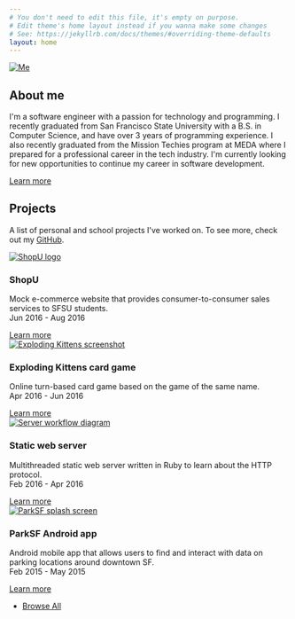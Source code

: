 ```yaml
---
# You don't need to edit this file, it's empty on purpose.
# Edit theme's home layout instead if you wanna make some changes
# See: https://jekyllrb.com/docs/themes/#overriding-theme-defaults
layout: home
---
```

<section id="wrapper">

  <!-- One -->
  <section id="one" class="wrapper spotlight style1">
    <div class="inner">
      <a href="https://linkedin.com/in/{{ site.linked_username }}" class="image">
        <img src="{{ "/assets/img/Luis_Estrada.jpg" }}" alt="Me" />
      </a>
      <div class="content">
        <h2 class="major">About me</h2>
        <p>
        I'm a software engineer with a passion for technology and programming.
        I recently graduated from San Francisco State University with a B.S. in
        Computer Science, and have over 3 years of programming experience.
        I also recently graduated from the Mission Techies program at MEDA
        where I prepared for a professional career in the tech industry.
        I'm currently looking for new opportunities to continue my career
        in software development.
        </p>
        <a href="#" class="special">Learn more</a>
      </div>
    </div>
  </section>

  <!-- Two -->
  <section id="two" class="wrapper alt style1">
    <div class="inner">
      <h2 class="major">Projects</h2>
      <p>
        A list of personal and school projects I've worked on.
        To see more, check out my <a href="https://github.com/{{ site.github_username }}">GitHub</a>.
      </p>
      <section class="features">
        <article>
          <a href="{{ site.url }}{% link projects/shopu.md %}" class="image">
            <img src="{{ "/assets/img/shopu-mod.jpg" | relative_url }}" alt="ShopU logo" />
          </a>
          <h3 class="major">ShopU</h3>
          <p>Mock e-commerce website that provides consumer-to-consumer sales services to SFSU students.<br>Jun 2016 - Aug 2016</p>
          <a href="#" class="special">Learn more</a>
        </article>
        <article>
          <a href="{{ site.url }}{% link projects/exploding-kittens.md %}" class="image">
            <img src="{{ "/assets/img/exploding-kittens.jpg" | relative_url }}" alt="Exploding Kittens screenshot" />
          </a>
          <h3 class="major">Exploding Kittens card game</h3>
          <p>Online turn-based card game based on the game of the same name.<br>Apr 2016 - Jun 2016</p>
          <a href="#" class="special">Learn more</a>
        </article>
        <article>
          <a href="{{ site.url }}{% link projects/web-server.md %}" class="image">
            <img src="{{ "/assets/img/server-workflow.png" | relative_url }}" alt="Server workflow diagram" />
          </a>
          <h3 class="major">Static web server</h3>
          <p>Multithreaded static web server written in Ruby to learn about the HTTP protocol.<br>Feb 2016 - Apr 2016</p>
          <a href="#" class="special">Learn more</a>
        </article>
        <article>
          <a href="{{ site.url }}{% link projects/parksf.md %}" class="image">
            <img src="{{ "/assets/img/parksf.jpg" | relative_url }}" alt="ParkSF splash screen" />
          </a>
          <h3 class="major">ParkSF Android app</h3>
          <p>Android mobile app that allows users to find and interact with data on parking locations around downtown SF.<br>Feb 2015 - May 2015</p>
          <a href="#" class="special">Learn more</a>
        </article>
      </section>
      <ul class="actions">
        <li><a href="{{ site.url }}{% link navigation/projects.md %}" class="button">Browse All</a></li>
      </ul>
    </div>
  </section>

</section>
